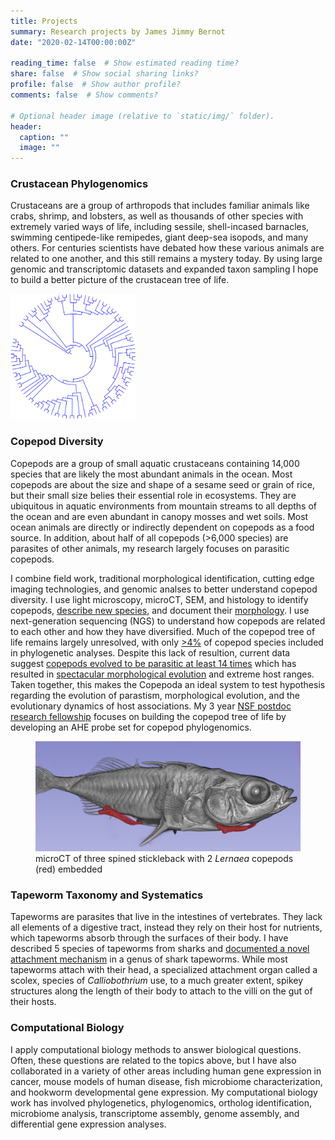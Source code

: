 ```yaml
---
title: Projects
summary: Research projects by James Jimmy Bernot
date: "2020-02-14T00:00:00Z"

reading_time: false  # Show estimated reading time?
share: false  # Show social sharing links?
profile: false  # Show author profile?
comments: false  # Show comments?

# Optional header image (relative to `static/img/` folder).
header:
  caption: ""
  image: ""
---
```


### Crustacean Phylogenomics

Crustaceans are a group of arthropods that includes familiar animals like crabs, shrimp, and lobsters, as well as thousands of other species with extremely varied ways of life, including sessile, shell-incased barnacles, swimming centipede-like remipedes, giant deep-sea isopods, and many others. For centuries scientists have debated how these various animals are related to one another, and this still remains a mystery today. By using large genomic and transcriptomic datasets and expanded taxon sampling I hope to build a better picture of the crustacean tree of life.

<img src="https://github.com/jbernot/jbernot.github.io/blob/master/img/crustacea_tree_blue.png?raw=true" style="width:200px;height:200px;">


### Copepod Diversity

Copepods are a group of small aquatic crustaceans containing 14,000 species that are likely the most abundant animals in the ocean. Most copepods are about the size and shape of a sesame seed or grain of rice, but their small size belies their essential role in ecosystems. They are ubiquitous in aquatic environments from mountain streams to all depths of the ocean and are even abundant in canopy mosses and wet soils. Most ocean animals are directly or indirectly dependent on copepods as a food source. In addition, about half of all copepods (>6,000 species) are parasites of other animals, my research largely focuses on parasitic copepods. 

I combine field work, traditional morphological identification, cutting edge imaging technologies, and genomic analses to better understand copepod diversity. I use light microscopy, microCT, SEM, and histology to identify copepods, [describe new species](https://peerj.com/articles/6858/), and document their [morphology](https://peerj.com/articles/6858/#fig-5). I use next-generation sequencing (NGS) to understand how copepods are related to each other and how they have diversified. Much of the copepod tree of life remains largely unresolved, with  only [>4%](https://doi.org/10.7717/peerj.12034/table-2) of copepod species included in phylogenetic analyses. Despite this lack of resultion, current data suggest [copepods evolved to be parasitic at least 14 times](https://peerj.com/articles/12034/) which has resulted in [spectacular morphological evolution](https://doi.org/10.7717/peerj.12034/fig-1) and extreme host ranges. Taken together, this makes the Copepoda an ideal system to test hypothesis regarding the evolution of parastism, morphological evolution, and the evolutionary dynamics of host associations. My 3 year [NSF postdoc research fellowship](https://www.nsf.gov/awardsearch/showAward?AWD_ID=2010898) focuses on building the copepod tree of life by developing an AHE probe set for copepod phylogenomics.

<figure>
<img src="https://github.com/jbernot/academic-kickstart/blob/master/static/img/Lernaea_fish_lateral_colored_website.png?raw=true">
<figcaption> microCT of three spined stickleback with 2 <i>Lernaea</i> copepods (red) embedded</figcaption>
</figure>

### Tapeworm Taxonomy and Systematics

Tapeworms are parasites that live in the intestines of vertebrates. They lack all elements of a digestive tract, instead they rely on their host for nutrients, which tapeworms absorb through the surfaces of their body. I have described 5 species of tapeworms from sharks and [documented a novel attachment mechanism](http://doi.org/10.7717/peerj.7264) in a genus of shark tapeworms. While most tapeworms attach with their head, a specialized attachment organ called a scolex, species of <i>Calliobothrium</i> use, to a much greater extent, spikey structures along the length of their body to attach to the villi on the gut of their hosts.

### Computational Biology

I apply computational biology methods to answer biological questions. Often, these questions are related to the topics above, but I have also collaborated in a variety of other areas including human gene expression in cancer, mouse models of human disease, fish microbiome characterization, and hookworm developmental gene expression. My computational biology work has involved phylogenetics, phylogenomics, ortholog identification, microbiome analysis, transcriptome assembly, genome assembly, and differential gene expression analyses.